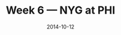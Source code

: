 ---
layout: game
title: Week 6 — NYG at PHI
season: 2014
game_id: 2014_06_NYG_PHI
week: 6
date: 2014-10-12
home_team: PHI
away_team: NYG
final_home: 
final_away: 
pbp_url: /assets/data/pbp/2014/2014_06_NYG_PHI.csv.gz
---